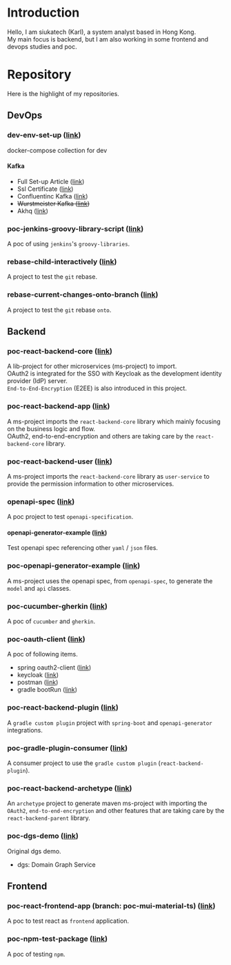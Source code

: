 # Introduction
Hello, I am siukatech (Karl), a system analyst based in Hong Kong.  
My main focus is backend, but I am also working in some frontend and devops studies and poc.    



# Repository
Here is the highlight of my repositories.  

## DevOps

### dev-env-set-up ([link](https://github.com/siukatech/dev-env-set-up))
<!--
### dev-env-set-up ([link](../../../dev-env-set-up))
-->  
docker-compose collection for dev


#### Kafka
- Full Set-up Article ([link](https://github.com/siukatech/dev-env-set-up/kafka/README.md))
- Ssl Certificate ([link](https://github.com/siukatech/dev-env-set-up/kafka/README.md#01-ssl-certificate))
- Confluentinc Kafka ([link](https://github.com/siukatech/dev-env-set-up/kafka/README.md#11-confluentinc-kafka))
- ~~Wurstmeister Kafka ([link](https://github.com/siukatech/dev-env-set-up/kafka/README.md#21-wurstmeister-kafka))~~
- Akhq ([link](https://github.com/siukatech/dev-env-set-up/kafka/README.md#31-akhq))


### poc-jenkins-groovy-library-script ([link](https://github.com/siukatech/poc-jenkins-groovy-library-script))
A poc of using `jenkins`'s `groovy-libraries`.  


### rebase-child-interactively ([link](https://github.com/siukatech/rebase-child-interactively))
A project to test the `git` rebase.  


### rebase-current-changes-onto-branch ([link](https://github.com/siukatech/rebase-current-changes-onto-branch))
A project to test the `git` rebase `onto`.  



## Backend

### poc-react-backend-core ([link](https://github.com/siukatech/poc-react-backend-core))
A lib-project for other microservices (ms-project) to import.  
OAuth2 is integrated for the SSO with Keycloak as the development identity provider (IdP) server.  
`End-to-End-Encryption` (E2EE) is also introduced in this project.  


### poc-react-backend-app ([link](https://github.com/siukatech/poc-react-backend-app))
A ms-project imports the `react-backend-core` library which mainly focusing on the business logic and flow.  
OAuth2, end-to-end-encryption and others are taking care by the `react-backend-core` library.  


### poc-react-backend-user ([link](https://github.com/siukatech/poc-react-backend-user))
A ms-project imports the `react-backend-core` library as `user-service` to provide the permission information to other microservices.  


### openapi-spec ([link](https://github.com/siukatech/openapi-spec))
A poc project to test `openapi-specification`.  

#### openapi-generator-example ([link](https://github.com/siukatech/openapi-spec/tree/main/openapi-generator-example))
Test openapi spec referencing other `yaml` / `json` files.  


### poc-openapi-generator-example ([link](https://github.com/siukatech/poc-openapi-generator-example))
A ms-project uses the openapi spec, from `openapi-spec`, to generate the `model` and `api` classes.  


### poc-cucumber-gherkin ([link](https://github.com/siukatech/poc-cucumber-gherkin))
A poc of `cucumber` and `gherkin`.  


### poc-oauth-client ([link](https://github.com/siukatech/poc-oauth-client))
A poc of following items.  
- spring oauth2-client ([link](https://github.com/siukatech/poc-oauth-client/tree/main/src))
- keycloak ([link](https://github.com/siukatech/poc-oauth-client#keycloak))
- postman ([link](https://github.com/siukatech/poc-oauth-client#postman))
- gradle bootRun ([link](https://github.com/siukatech/poc-oauth-client#gradle))


### poc-react-backend-plugin ([link](https://github.com/siukatech/poc-react-backend-plugin))
A `gradle custom plugin` project with `spring-boot` and `openapi-generator` integrations.  


### poc-gradle-plugin-consumer ([link](https://github.com/siukatech/poc-gradle-plugin-consumer))
A consumer project to use the `gradle custom plugin` (`react-backend-plugin`).  


### poc-react-backend-archetype ([link](https://github.com/siukatech/poc-react-backend-archetype))
An `archetype` project to generate maven ms-project with importing the `OAuth2`, `end-to-end-encryption` and other features that are taking care by the `react-backend-parent` library.  


### poc-dgs-demo ([link](https://github.com/siukatech/poc-dgs-demo))
Original dgs demo.  
- dgs: Domain Graph Service



## Frontend

### poc-react-frontend-app (branch: poc-mui-material-ts) ([link](https://github.com/siukatech/poc-react-frontend-app/tree/poc-mui-material-ts))
A poc to test react as `frontend` application.  


### poc-npm-test-package ([link](https://github.com/siukatech/poc-npm-test-package))
A poc of testing `npm`.  




